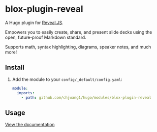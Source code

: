 # blox-plugin-reveal

A Hugo plugin for [Reveal.JS](https://revealjs.com/).

Empowers you to easily create, share, and present slide decks using the open, future-proof Markdown standard.

Supports math, syntax highlighting, diagrams, speaker notes, and much more!

## Install

1. Add the module to your `config/_default/config.yaml`:

   ```yaml
   module:
     imports:
       - path: github.com/chjwang1/hugo/modules/blox-plugin-reveal
   ```

## Usage

[View the documentation](https://docs.hugoblox.com/content/slides/)

